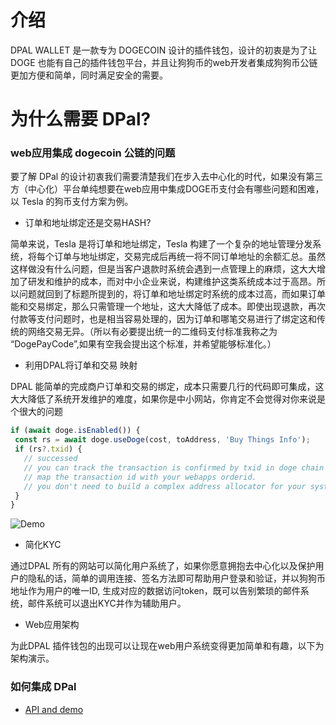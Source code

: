 # 介绍

DPAL WALLET 是一款专为 DOGECOIN 设计的插件钱包，设计的初衷是为了让 DOGE 也能有自己的插件钱包平台，并且让狗狗币的web开发者集成狗狗币公链更加方便和简单，同时满足安全的需要。

# 为什么需要 DPal?

### web应用集成 dogecoin 公链的问题

要了解 DPal 的设计初衷我们需要清楚我们在步入去中心化的时代，如果没有第三方（中心化）平台单纯想要在web应用中集成DOGE币支付会有哪些问题和困难，以 Tesla 的狗币支付方案为例。

* 订单和地址绑定还是交易HASH?

简单来说，Tesla 是将订单和地址绑定，Tesla 构建了一个复杂的地址管理分发系统，将每个订单与地址绑定，交易完成后再统一将不同订单地址的余额汇总。虽然这样做没有什么问题，但是当客户退款时系统会遇到一点管理上的麻烦，这大大增加了研发和维护的成本，而对中小企业来说，构建维护这类系统成本过于高昂。所以问题就回到了标题所提到的，将订单和地址绑定时系统的成本过高，而如果订单能和交易绑定，那么只需管理一个地址，这大大降低了成本。即使出现退款，再次付款等支付问题时，也是相当容易处理的，因为订单和哪笔交易进行了绑定这和传统的网络交易无异。（所以有必要提出统一的二维码支付标准我称之为 “DogePayCode”,如果有空我会提出这个标准，并希望能够标准化。）
 
 * 利用DPAL将订单和交易 映射
  
 DPAL 能简单的完成商户订单和交易的绑定，成本只需要几行的代码即可集成，这大大降低了系统开发维护的难度，如果你是中小网站，你肯定不会觉得对你来说是个很大的问题
 
 
 ```javascript
if (await doge.isEnabled()) {
  const rs = await doge.useDoge(cost, toAddress, 'Buy Things Info');
  if (rs?.txid) {
    // successed
    // you can track the transaction is confirmed by txid in doge chain
    // map the transaction id with your webapps orderid.
    // you don't need to build a complex address allocator for your system anymore.
  }
}
```

![Demo](https://github.com/dpalwallet/DPalWallet/blob/main/Untitled_%20Oct%2017%2C%202022%2012_54%20PM.gif)


 * 简化KYC
 
 通过DPAL 所有的网站可以简化用户系统了，如果你愿意拥抱去中心化以及保护用户的隐私的话，简单的调用连接、签名方法即可帮助用户登录和验证，并以狗狗币地址作为用户的唯一ID, 生成对应的数据访问token，既可以告别繁琐的邮件系统，邮件系统可以退出KYC并作为辅助用户。
 
  * Web应用架构
 
 为此DPAL 插件钱包的出现可以让现在web用户系统变得更加简单和有趣，以下为架构演示。
 

### 如何集成 DPal
* [API and demo](./api.md)

